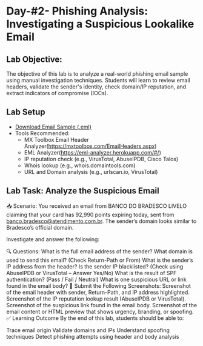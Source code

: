 # Day-#2- Phishing Analysis: Investigating a Suspicious Lookalike Email
## Lab Objective:
The objective of this lab is to analyze a real-world phishing email sample using manual investigation techniques. Students will learn to review email headers, validate the sender's identity, check domain/IP reputation, and extract indicators of compromise (IOCs).

## Lab Setup
- [Download Email Sample (.eml)]()
- Tools Recommended:
    - MX Toolbox Email Header Analyzer(https://mxtoolbox.com/EmailHeaders.aspx)
    - EML Analyzer(https://eml-analyzer.herokuapp.com/#/)
    - IP reputation check (e.g., VirusTotal, AbuseIPDB, Cisco Talos)
    - Whois lookup (e.g., whois.domaintools.com)
    - URL and Domain analysis (e.g., urlscan.io, VirusTotal)

 ## Lab Task: Analyze the Suspicious Email
📥 Scenario:
You received an email from BANCO DO BRADESCO LIVELO claiming that your card has 92,990 points expiring today, sent from banco.bradesco@atendimento.com.br. The sender’s domain looks similar to Bradesco’s official domain.

Investigate and answer the following:

🔍 Questions:
What is the full email address of the sender?
What domain is used to send this email? (Check Return-Path or From)
What is the sender’s IP address from the header?
Is the sender IP blacklisted? (Check using AbuseIPDB or VirusTotal – Answer Yes/No)
What is the result of SPF authentication? (Pass / Fail / Neutral)
What is one suspicious URL or link found in the email body?
📸 Submit the Following Screenshots:
Screenshot of the email header with sender, Return-Path, and IP address highlighted.
Screenshot of the IP reputation lookup result (AbuseIPDB or VirusTotal).
Screenshot of the suspicious link found in the email body.
Screenshot of the email content or HTML preview that shows urgency, branding, or spoofing.
✅ Learning Outcome
By the end of this lab, students should be able to:

Trace email origin
Validate domains and IPs
Understand spoofing techniques
Detect phishing attempts using header and body analysis
